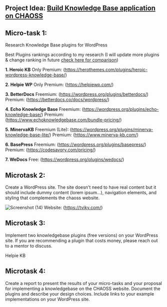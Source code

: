 ## **Project Idea:** [Build Knowledge Base application on CHAOSS](https://github.com/chaoss/website/issues/708)

## Micro-task 1:

Research Knowledge Base plugins for WordPress

Best Plugins rankings according to my research  (I will update more plugins & change ranking in future [check here for comparison](https://docs.google.com/spreadsheets/d/1MgODcFRB9EbVOF84Nf041RuOPRGTiimP_RMgNKJIlK0/edit?usp=sharing))

**1. Heroic KB**
Only Premium: (https://herothemes.com/plugins/heroic-wordpress-knowledge-base/)

**2. Helpie WP**
Only Premium: (https://helpiewp.com/)

**3.  BetterDocs** 
Freemium: (https://wordpress.org/plugins/betterdocs/)
Premium: (https://betterdocs.co/docs/wordpress/)

**4. Echo Knowledge Base**
Freemium: (https://wordpress.org/plugins/echo-knowledge-base/)
Premium: (https://www.echoknowledgebase.com/bundle-pricing/)

**5. MinervaKB**
Freemium (Lite): (https://wordpress.org/plugins/minerva-knowledge-base-lite/)
Premium: (https://www.minerva-kb.com/)

**6. BasePress**
Freemium: (https://wordpress.org/plugins/basepress/)
Premium: (https://codesavory.com/pricing/)

**7.  WeDocs**
Free: (https://wordpress.org/plugins/wedocs/)

## Microtask 2:

Create a WordPress site. The site doesn't need to have real content but it should include dummy content (lorem ipsum...), navigation elements, and styling that complements the chaoss website.

![Screenshot (14)](https://user-images.githubusercontent.com/14368643/164882406-2534bc10-7265-46c0-9ecd-1b33e4352ec0.png)
Website: (https://tviky.com/)

## Microtask 3:

Implement two knowledgebase plugins (free versions) on your WordPress site. If you are recommending a plugin that costs money, please reach out to a mentor to discuss.

Helpie KB




## Microtask 4:

Create a report to present the results of your micro-tasks and your proposal for implementing a knowledgebase on the CHAOSS website. Document the plugins and describe your design choices. Include links to your example implementations on your WordPress site.
